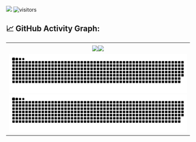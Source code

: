 <p align="left">
    <a href="https://github.com/srivickynesh/srivickynesh"><img src="https://img.shields.io/badge/status-updating-brightgreen.svg"></a>
    <img src="https://visitor-badge.laobi.icu/badge?page_id=srivickynesh.srivickynesh" alt="visitors"/>
</p>

## 📈 GitHub Activity Graph:

<table>
    <td rowspan="1" align="center"></td>
    <tr>
        <td align="center"><a href="https://github.com/srivickynesh#gh-light-mode-only"><img src="https://github-readme-streak-stats.herokuapp.com/?user=srivickynesh&theme=default"/></a><a href="https://github.com/srivickynesh#gh-dark-mode-only"><img src="https://github-readme-streak-stats.herokuapp.com/?user=srivickynesh&theme=tokyonight"/></a></td>
    </tr>
    <tr>
        <td colspan="2" align="center"><a href="https://github.com/srivickynesh#gh-light-mode-only"><img src="https://raw.githubusercontent.com/srivickynesh/srivickynesh/output/github-contribution-grid-snake-default.svg#gh-light-mode-only" alt="My GitHub Stats"/></a><a href="https://github.com/srivickynesh#gh-dark-mode-only"><img src="https://raw.githubusercontent.com/srivickynesh/srivickynesh/output/github-contribution-grid-snake-dark.svg#gh-dark-mode-only" alt="My GitHub Stats"/></a></td>
    </tr>
</table>


<!--     <tr>
        <td align="center"><a href="https://github.com/srivickynesh#gh-light-mode-only"><img src="https://github-readme-stats.vercel.app/api?username=srivickynesh&show_icons=true&theme=default&include_all_commits=true#gh-light-mode-only" alt="My GitHub Stats"/></a><a href="https://github.com/srivickynesh#gh-dark-mode-only"><img src="https://github-readme-stats.vercel.app/api?username=srivickynesh&show_icons=true&theme=tokyonight&include_all_commits=true#gh-dark-mode-only" alt="My GitHub Stats"/></a></td>
        
    </tr> -->
